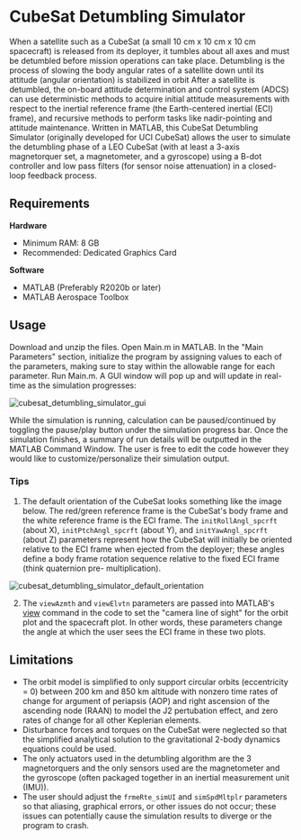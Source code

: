 # CubeSat Detumbling Simulator

When a satellite such as a CubeSat (a small 10 cm x 10 cm x 10 cm spacecraft) is released from its deployer, it tumbles about all axes and must be detumbled before mission
operations can take place. Detumbling is the process of slowing the body angular rates of a satellite down until its attitude (angular orientation) is stabilized in orbit
After a satellite is detumbled, the on-board attitude determination and control system (ADCS) can use deterministic methods to acquire initial attitude measurements with 
respect to the inertial reference frame (the Earth-centered inertial (ECI) frame), and recursive methods to perform tasks like nadir-pointing and attitude maintenance.
Written in MATLAB, this CubeSat Detumbling Simulator (originally developed for UCI CubeSat) allows the user to simulate the detumbling phase of a LEO CubeSat (with at least a 
3-axis magnetorquer set, a magnetometer, and a gyroscope) using a B-dot controller and low pass filters (for sensor noise attenuation) in a closed-loop feedback process.

## Requirements

**Hardware**

* Minimum RAM: 8 GB
* Recommended: Dedicated Graphics Card

**Software**

* MATLAB (Preferably R2020b or later)
* MATLAB Aerospace Toolbox

## Usage

Download and unzip the files. Open Main.m in MATLAB. In the "Main Parameters" section, initialize the program by assigning values to each of the parameters, making sure to stay
within the allowable range for each parameter. Run Main.m. A GUI window will pop up and will update in real-time as the simulation progresses:

![cubesat_detumbling_simulator_gui](https://user-images.githubusercontent.com/85334364/121489877-5cd38280-c989-11eb-8aa6-63696955615f.gif)

While the simulation is running, calculation can be paused/continued by toggling the pause/play button under the simulation progress bar. Once the simulation finishes, a summary
of run details will be outputted in the MATLAB Command Window. The user is free to edit the code however they would like to customize/personalize their simulation output.

### Tips

1. The default orientation of the CubeSat looks something like the image below. The red/green reference frame is the CubeSat's body frame and the white reference frame is the 
ECI frame. The `initRollAngl_spcrft` (about X), `initPtchAngl_spcrft` (about Y), and `initYawAngl_spcrft` (about Z) parameters represent how the CubeSat will initially be 
oriented relative to the ECI frame when ejected from the deployer; these angles define a body frame rotation sequence relative to the fixed ECI frame (think quaternion pre-
multiplication).

![cubesat_detumbling_simulator_default_orientation](https://user-images.githubusercontent.com/85334364/121497796-a7a4c880-c990-11eb-887e-9441a1702171.png)

2. The `viewAzmth` and `viewElvtn` parameters are passed into MATLAB's [view](https://www.mathworks.com/help/matlab/ref/view.html) command in the code to set the "camera line of 
sight" for the orbit plot and the spacecraft plot. In other words, these parameters change the angle at which the user sees the ECI frame in these two plots.

## Limitations

* The orbit model is simplified to only support circular orbits (eccentricity = 0) between 200 km and 850 km altitude with nonzero time rates of change for argument of periapsis 
(AOP) and right ascension of the ascending node (RAAN) to model the J2 pertubation effect, and zero rates of change for all other Keplerian elements.
* Disturbance forces and torques on the CubeSat were neglected so that the simplified analytical solution to the gravitational 2-body dynamics equations could be used.
* The only actuators used in the detumbling algorithm are the 3 magnetorquers and the only sensors used are the magnetometer and the gyroscope (often packaged together in 
an inertial measurement unit (IMU)).
* The user should adjust the `frmeRte_simUI` and `simSpdMltplr` parameters so that aliasing, graphical errors, or other issues do not occur; these issues can potentially cause 
the simulation results to diverge or the program to crash.
